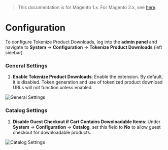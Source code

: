 <blockquote class="important">This documentation is for Magento 1.x. For Magento 2.x, see <a href="https://docs.auroraextensions.com/magento/extensions/2.x/tokenizeproductdownloads/latest/">here</a>.</blockquote>

# Configuration

To configure Tokenize Product Downloads, log into the **admin panel** and navigate to **System** &#8594; **Configuration** &#8594; **Tokenize Product Downloads** (left sidebar).

### General Settings

1. **Enable Tokenize Product Downloads**: Enable the extension. By default, it is disabled. Token generation and use of tokenized product download URLs will not function unless enabled.

![General Settings](https://docs.auroraextensions.com/magento/extensions/1.x/tokenizeproductdownloads/latest/images/general_settings.png)

### Catalog Settings

1. **Disable Guest Checkout if Cart Contains Downloadable Items**: Under **System** &#8594; **Configuration** &#8594; **Catalog**, set this field to **No** to allow guest checkout for downloadable products.

![Catalog Settings](https://docs.auroraextensions.com/magento/extensions/1.x/tokenizeproductdownloads/latest/images/catalog_settings.png)
